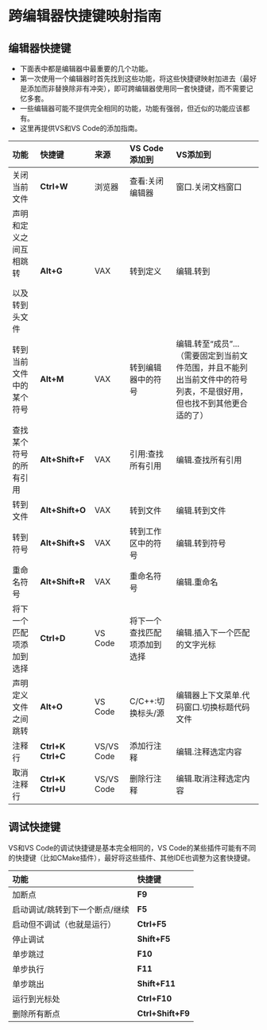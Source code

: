 # 跨编辑器快捷键映射指南


## 编辑器快捷键

- 下面表中都是编辑器中最重要的几个功能。
- 第一次使用一个编辑器时首先找到这些功能，将这些快捷键映射加进去（最好是添加而非替换除非有冲突），即可跨编辑器使用同一套快捷键，而不需要记忆多套。
- 一些编辑器可能不提供完全相同的功能，功能有强弱，但近似的功能应该都有。
- 这里再提供VS和VS Code的添加指南。

|功能|快捷键|来源|VS Code添加到|VS添加到
|:-|:-|:-|:-|:-
|关闭当前文件|**Ctrl+W**|浏览器|查看:关闭编辑器|窗口.关闭文档窗口
|声明和定义之间互相跳转</p>以及转到头文件|**Alt+G**|VAX|转到定义|编辑.转到
|转到当前文件中的某个符号|**Alt+M**|VAX|转到编辑器中的符号|编辑.转至“成员”...（需要固定到当前文件范围，并且不能列出当前文件中的符号列表，不是很好用，但也找不到其他更合适的了）
|查找某个符号的所有引用|**Alt+Shift+F**|VAX|引用:查找所有引用|编辑.查找所有引用
|转到文件|**Alt+Shift+O**|VAX|转到文件|编辑.转到文件
|转到符号|**Alt+Shift+S**|VAX|转到工作区中的符号|编辑.转到符号
|重命名符号|**Alt+Shift+R**|VAX|重命名符号|编辑.重命名
|将下一个匹配项添加到选择|**Ctrl+D**|VS Code|将下一个查找匹配项添加到选择|编辑.插入下一个匹配的文字光标
|声明定义文件之间跳转|**Alt+O**|VS Code|C/C++:切换标头/源|编辑器上下文菜单.代码窗口.切换标题代码文件
|注释行|**Ctrl+K Ctrl+C**|VS/VS Code|添加行注释|编辑.注释选定内容
|取消注释行|**Ctrl+K Ctrl+U**|VS/VS Code|删除行注释|编辑.取消注释选定内容

## 调试快捷键

VS和VS Code的调试快捷键是基本完全相同的，VS Code的某些插件可能有不同的快捷键（比如CMake插件），最好将这些插件、其他IDE也调整为这套快捷键。

|功能|快捷键
|:-|:-
|加断点|**F9**
|启动调试/跳转到下一个断点/继续|**F5**
|启动但不调试（也就是运行）|**Ctrl+F5**
|停止调试|**Shift+F5**
|单步跳过|**F10**
|单步执行|**F11**
|单步跳出|**Shift+F11**
|运行到光标处|**Ctrl+F10**
|删除所有断点|**Ctrl+Shift+F9**